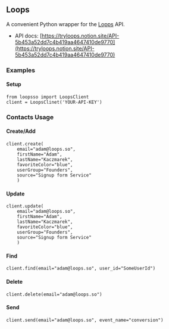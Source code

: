 ## Loops

A convenient Python wrapper for the [Lopps](https://loops.so/) API.
- API docs: [https://tryloops.notion.site/API-5b453a52dd7c4b419aa4647410de9770](https://tryloops.notion.site/API-5b453a52dd7c4b419aa4647410de9770)

### Examples

#### Setup
```
from loopsso import LoopsClient
client = LoopsClinet('YOUR-API-KEY')

```
### Contacts Usage
#### Create/Add
```
client.create( 
    email="adam@loops.so",
    firstName="Adam",
    lastName="Kaczmarek",
    favoriteColor="blue",
    userGroup="Founders",
    source="Signup form Service"
    )

```

#### Update
```
client.update( 
    email="adam@loops.so",
    firstName="Adam",
    lastName="Kaczmarek",
    favoriteColor="blue",
    userGroup="Founders",
    source="Signup form Service"
    )

```

#### Find
```
client.find(email="adam@loops.so", user_id="SomeUserId")

```
#### Delete
```
client.delete(email="adam@loops.so")

```

#### Send
```
client.send(email="adam@loops.so", event_name="conversion")

```

